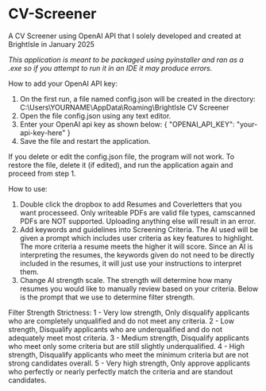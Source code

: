 # CV-Screener
A CV Screener using OpenAI API that I solely developed and created at BrightIsle in January 2025

*This application is meant to be packaged using pyinstaller and ran as a .exe so if you attempt to run it in an IDE it may produce errors.*

How to add your OpenAI API key:
1. On the first run, a file named config.json will be created in the directory: C:\Users\YOURNAME\AppData\Roaming\BrightIsle CV Screener
2. Open the file config.json using any text editor.
3. Enter your OpenAI api key as shown below:
{
    "OPENAI_API_KEY": "your-api-key-here"
}
4. Save the file and restart the application.

If you delete or edit the config.json file, the program will not work. To restore the file, delete it (if edited), and run the application again and proceed from step 1. 



How to use:
1. Double click the dropbox to add Resumes and Coverletters that you want processeed. Only writeable PDFs are valid file types, camscanned PDFs are NOT supported. Uploading anything else will result in an error.
2. Add keywords and guidelines into Screening Criteria. The AI used will be given a prompt which includes user criteria as key features to highlight. The more criteria a resume meets
the higher it will score. Since an AI is interpreting the resumes, the keywords given do not need to be directly included in the resumes, it will just use your instructions to interpret them.
3. Change AI strength scale. The strength will determine how many resumes you would like to manually review based on your criteria. Below is the prompt that we use to determine filter strength.


Filter Strength Strictness:
1 - Very low strength, Only disqualify applicants who are completely unqualified and do not meet any criteria.
2 - Low strength, Disqualify applicants who are underqualified and do not adequately meet most criteria.
3 - Medium strength, Disqualify applicants who meet only some criteria but are still slightly underqualified.
4 - High strength, Disqualify applicants who meet the minimum criteria but are not strong candidates overall.
5 - Very high strength, Only approve applicants who perfectly or nearly perfectly match the criteria and are standout candidates.
